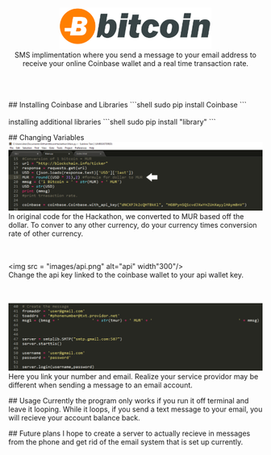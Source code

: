 <br>
<p align="center">
  <img src="images/bitcoin.jpg" alt="logo" width="300"/>

  <br>
  SMS implimentation where you send a message to your email address to receive your online Coinbase wallet and a real time transaction rate.
  <br>
  <br>
  <br>


<br>
</p>
## Installing Coinbase and Libraries
 ```shell
 sudo pip install Coinbase
```
 <br>
 <br>
 installing additional libraries
```shell
sudo pip install "library"
 ```
 <br>
 </p>
## Changing Variables
  <img src="images/conversion.png" alt="conversion" width "300/>
  <br>
  In original code for the Hackathon, we converted to MUR based off the dollar. To conver to any other currency, do your currency times conversion rate of other currency.
  <br>
  <br>
  <br>

  <img src = "images/api.png" alt="api" width"300"/>
  <br>
  Change the api key linked to the coinbase wallet to your api wallet key.
  <br>
  <br>
  <br>

  <img src="images/email.png" alt="email"/>
  <br>
  Here you link your number and email. Realize your service providor may be different when sending a message to an email account. 

  


</p>
## Usage
Currently the program only works if you run it off terminal and leave it looping. While it loops, if you send a text message to your email,
you will recieve your account balance back. 
</b>

</p>
## Future plans
I hope to create a server to actually recieve in messages from the phone and get rid of the email system that is set up currently.
